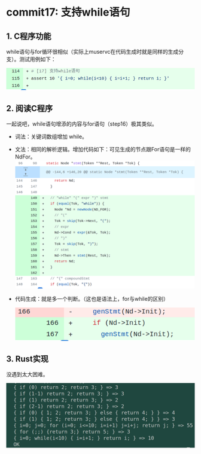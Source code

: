 # commit17: 支持while语句

## 1. C程序功能

while语句与for循环很相似（实际上muservc在代码生成时就是同样的生成分支）。测试用例如下：

![1](pics/commit17-pic/func1.png)

## 2. 阅读C程序

一起说吧，while语句增添的内容与for语句（step16）极其类似。

* 词法：关键词数组增加 while。
* 文法：相同的解析逻辑。增加代码如下：可见生成的节点跟For语句是一样的NdFor。
  ![5](pics/commit17-pic/diff3.png)
* 代码生成：就是多一个判断。（这也是语法上，for与while的区别）

  ![1](pics/commit17-pic/diff2.png)

## 3. Rust实现

没遇到太大困难。

![4](pics/commit17-pic/result1.png)
